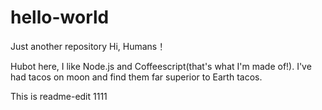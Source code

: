 # hello-world
Just another repository
Hi, Humans！

Hubot here, I like Node.js and Coffeescript(that's what I'm made of!).
I've had tacos on moon and find them far superior to Earth tacos. 



This is readme-edit
1111
